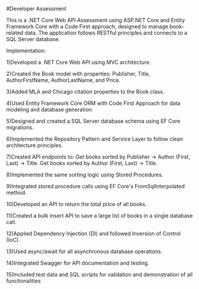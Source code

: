 #Developer Assessment

This is a .NET Core Web API Assessment using ASP.NET Core  and Entity Framework Core with a Code First approach, designed to manage book-related data. The application follows RESTful principles and connects to a SQL Server database.


Implementation:

1)Developed a .NET Core Web API using MVC architecture.

2)Created the Book model with properties: Publisher, Title, AuthorFirstName, AuthorLastName, and Price.

3)Added MLA and Chicago citation properties to the Book class.

4)Used Entity Framework Core ORM with Code First Approach for data modeling and database generation.

5)Designed and created a SQL Server database schema using EF Core migrations.

6)Implemented the Repository Pattern and Service Layer to follow clean architecture principles.

7)Created API endpoints to:
    Get books sorted by Publisher → Author (First, Last) → Title.
    Get books sorted by Author (First, Last) → Title.

8)Implemented the same sorting logic using Stored Procedures.

9)Integrated stored procedure calls using EF Core's FromSqlInterpolated method.

10)Developed an API to return the total price of all books.

11)Created a bulk insert API to save a large list of books in a single database call.

12)Applied Dependency Injection (DI) and followed Inversion of Control (IoC).

13)Used async/await for all asynchronous database operations.

14)Integrated Swagger for API documentation and testing.

15)Included test data and SQL scripts for validation and demonstration of all functionalities
